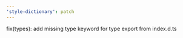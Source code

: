 ```yaml
---
'style-dictionary': patch
---
```


fix(types): add missing type keyword for type export from index.d.ts
